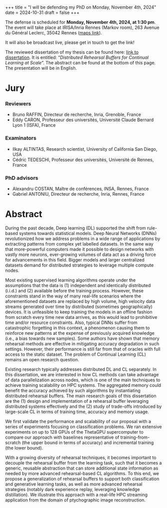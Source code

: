 +++
title = "I will be defending my PhD on Monday, November 4th, 2024"
date = 2024-10-31
draft = false
+++

The defense is scheduled for **Monday, November 4th, 2024, at 1:30 pm**. The event will take place at IRISA/Inria Rennes (Markov room), 263 Avenue du Général Leclerc, 35042 Rennes ([maps link](https://www.openstreetmap.org/way/81586498)).

It will also be broadcast live, please get in touch to get the link!

The reviewed dissertation of my thesis can be found here: [link to dissertation](/papers/phd24.pdf). It is entitled: “_Distributed Rehearsal Buffers for Continual Learning at Scale_”. The abstract can be found at the bottom of this page. The presentation will be in English.

# Jury

### Reviewers

- Bruno RAFFIN, Directeur de recherche, Inria, Grenoble, France
- Eddy CARON, Professeur des universités, Université Claude Bernard Lyon 1 (ISFA), France

### Examinators

- Ilkay ALTINTAS, Research scientist, University of California San Diego, USA
- Cédric TEDESCHI, Professeur des universités, Université de Rennes, France

### PhD advisors

- Alexandru COSTAN, Maître de conférences, INSA, Rennes, France
- Gabriel ANTONIU, Directeur de recherche, Inria, Rennes, France

# Abstract

During the past decade, Deep learning (DL) supported the shift from rule-based systems towards statistical models. Deep Neural Networks (DNNs) revolutionized how we address problems in a wide range of applications by extracting patterns from complex yet labelled datasets. In the same way that more-powerful computers made it possible to design networks with vastly more neurons, ever-growing volumes of data act as a driving force for advancements in this field. Bigger models and larger centralized datasets demand for distributed strategies to leverage multiple compute nodes.

Most existing supervised learning algorithms operate under the assumptions that the data is (1) independent and identically distributed (i.i.d.) and (2) available before the training process. However, these constraints stand in the way of many real-life scenarios where the aforementioned datasets are replaced by high volume, high velocity data streams generated over time by distributed (sometimes geographically) devices. It is unfeasible to keep training the models in an offline fashion from scratch every time new data arrives, as this would lead to prohibitive time and/or resource constraints. Also, typical DNNs suffer from catastrophic forgetting in this context, a phenomenon causing them to reinforce new patterns at the expense of previously acquired knowledge (i.e., a bias towards new samples). Some authors have shown that memory rehearsal methods are effective in mitigating accuracy degradation in such settings. However, their performance is still far from that of oracles with full access to the static dataset. The problem of Continual Learning (CL) remains an open research question.

Existing research typically addresses distributed DL and CL separately. In this dissertation, we are interested in how CL methods can take advantage of data parallelization across nodes, which is one of the main techniques to achieve training scalability on HPC systems. The aggregated memory could benefit the accuracy achieved by such algorithms by instantiating distributed rehearsal buffers. The main research goals of this dissertation are the (1) design and implementation of a rehearsal buffer leveraging distributed systems effectively and the (2) study of trade-offs introduced by large-scale CL in terms of training time, accuracy and memory usage.

We first validate the performance and scalability of our proposal with a series of experiments focusing on classification problems. We ran extensive experiments on up to 128 GPUs of the ThetaGPU supercomputer to compare our approach with baselines representative of training-from-scratch (the upper bound in terms of accuracy) and incremental training (the lower bound).

With a growing diversity of rehearsal techniques, it becomes important to decouple the rehearsal buffer from the learning task, such that it becomes a generic, reusable abstraction that can store additional state information as needed by more advanced rehearsal-based CL algorithms. To this end, we propose a generalization of rehearsal buffers to support both classification and generative learning tasks, as well as more advanced rehearsal strategies (notably dark experience replay, leveraging knowledge distillation). We illustrate this approach with a real-life HPC streaming application from the domain of ptychographic image reconstruction.